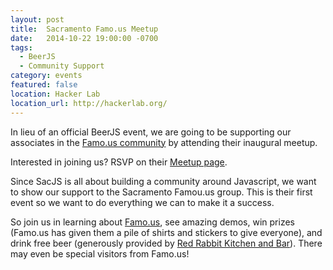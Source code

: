 ```yaml
---
layout: post
title:  Sacramento Famo.us Meetup
date:   2014-10-22 19:00:00 -0700
tags:
  - BeerJS
  - Community Support
category: events
featured: false
location: Hacker Lab
location_url: http://hackerlab.org/
---
```


In lieu of an official BeerJS event, we are going to be supporting our
associates in the [Famo.us community](http://www.meetup.com/Sacramento-Famo-us-Meetup/)
by attending their inaugural meetup.

Interested in joining us? RSVP on their
[Meetup page](http://www.meetup.com/Sacramento-Famo-us-Meetup/events/209100622/).

<!-- more -->

Since SacJS is all about building a community around Javascript, we want to show
our support to the Sacramento Famou.us group. This is their first event so we
want to do everything we can to make it a success.

So join us in learning about [Famo.us](http://famo.us/), see amazing demos, win
prizes (Famo.us has given them a pile of shirts and stickers to give everyone),
and drink free beer (generously provided by
[Red Rabbit Kitchen and Bar](https://theredrabbit.net/)). There may even be
special visitors from Famo.us!
